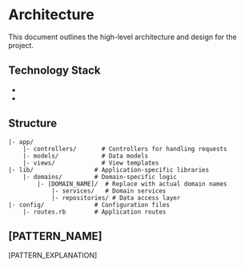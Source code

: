 Architecture
===

This document outlines the high-level architecture and design for the project.

## Technology Stack

<!--
    Technology Stack Example
    ===

    - **Ruby**: Primarily used for backend development.
    - **Ruby on Rails**: Web application framework for building the backend services.
    - **PostgreSQL**: Relational database for data storage.
    - **StimulusJS**: JavaScript framework for enhancing frontend interactivity.
    - **Amazon Web Services (AWS)**: Cloud platform for hosting and deploying the application.
    - **RDS**: Managed relational database service provided by AWS.

    Replace the above with actual technologies and versions used in your project.
-->

- [STACK_NAME]: [REQUIREMENT_DESCRIPTION]
- [STACK_NAME]: [REQUIREMENT_DESCRIPTION]

## Structure

<!--
    Replace the example structure below with the actual directory structure of your project.
-->

```
|- app/
    |- controllers/       # Controllers for handling requests
    |- models/            # Data models
    |- views/             # View templates
|- lib/                 # Application-specific libraries
    |- domains/         # Domain-specific logic
        |- [DOMAIN_NAME]/  # Replace with actual domain names
            |- services/   # Domain services
            |- repositories/ # Data access layer
|- config/              # Configuration files
    |- routes.rb        # Application routes
```

## [PATTERN_NAME]

[PATTERN_EXPLANATION]

<!--
   Add more sections related to architecture patterns, design decisions, and rationale as needed.

   Pattern Example
   ===

   ## Service-Oriented Architecture (SOA)

   This project follows a Service-Oriented Architecture (SOA) pattern to promote modularity and scalability. Each domain is encapsulated within its own service, allowing for independent development and deployment.

   ```ruby
   # path: lib/domains/notification/services/send_email_service.rb
    module Domains
      module Notification
         module Services
            class SendEmailService
              def initialize(user, message)
                 @user = user
                 @message = message
              end

              def call
                 # Logic to send email
              end
            end
         end
      end
    end
   ```

   - Use `#call` method to execute the service.
   - Naming convention: `[Action]Service` for service classes.
   - Place services under `lib/domains/[DOMAIN_NAME]/services/`.
-->
